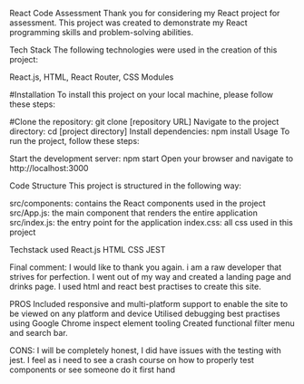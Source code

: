 React Code Assessment
Thank you for considering my React project for assessment. This project was created to demonstrate my React programming skills and problem-solving abilities.

Tech Stack
The following technologies were used in the creation of this project:

React.js, 
HTML, 
React Router, 
CSS Modules

#Installation
To install this project on your local machine, please follow these steps:

#Clone the repository: git clone [repository URL]
Navigate to the project directory: cd [project directory]
Install dependencies: npm install
Usage
To run the project, follow these steps:

Start the development server: npm start
Open your browser and navigate to http://localhost:3000

Code Structure
This project is structured in the following way:

src/components: contains the React components used in the project
src/App.js: the main component that renders the entire application
src/index.js: the entry point for the application
index.css: all css used in this project

Techstack used
React.js
HTML
CSS
JEST

Final comment:
I would like to thank you again. i am a raw developer that strives for perfection.
I went out of my way and created a landing page and drinks page. I used html and react best practises to create this site.

PROS
Included responsive and multi-platform support to enable the site to be viewed on any platform and device
Utilised debugging best practises using Google Chrome inspect element tooling
Created functional filter menu and search bar.


CONS:
I will be completely honest, I did have issues with the testing with jest. I feel as i need to see a crash course on how to properly test components or see someone do it first hand



